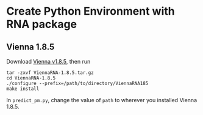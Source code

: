 # Create Python Environment with RNA package

## Vienna 1.8.5
Download [Vienna v1.8.5](https://www.tbi.univie.ac.at/RNA/#download), then run

```shell
tar -zxvf ViennaRNA-1.8.5.tar.gz
cd ViennaRNA-1.8.5
./configure --prefix=/path/to/directory/ViennaRNA185
make install
```

In `predict_pm.py`, change the value of `path` to wherever you installed Vienna 1.8.5.
